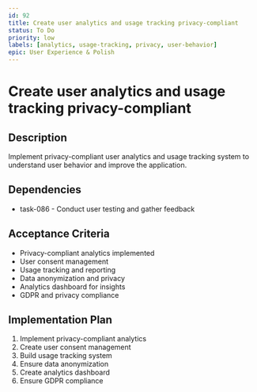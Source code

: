 ```yaml
---
id: 92
title: Create user analytics and usage tracking privacy-compliant
status: To Do
priority: low
labels: [analytics, usage-tracking, privacy, user-behavior]
epic: User Experience & Polish
---
```


# Create user analytics and usage tracking privacy-compliant

## Description
Implement privacy-compliant user analytics and usage tracking system to understand user behavior and improve the application.

## Dependencies
- task-086 - Conduct user testing and gather feedback

## Acceptance Criteria
- Privacy-compliant analytics implemented
- User consent management
- Usage tracking and reporting
- Data anonymization and privacy
- Analytics dashboard for insights
- GDPR and privacy compliance

## Implementation Plan
1. Implement privacy-compliant analytics
2. Create user consent management
3. Build usage tracking system
4. Ensure data anonymization
5. Create analytics dashboard
6. Ensure GDPR compliance